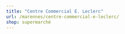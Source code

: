 ```yaml
---
title: "Centre Commercial E. Leclerc"
url: /marennes/centre-commercial-e-leclerc/
shop: supermarché
---
```

